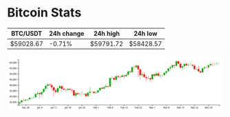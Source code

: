 # Bitcoin Stats

BTC/USDT|24h change|24h high|24h low|
|---|---|---|---|
|$59028.67|-0.71%|$59791.72|$58428.57|

<img src="./chart.svg">
